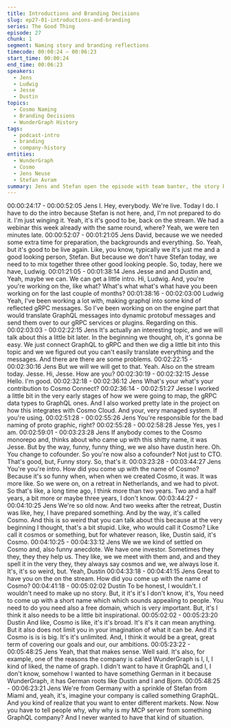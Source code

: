 ```yaml
---
title: Introductions and Branding Decisions
slug: ep27-01-introductions-and-branding
series: The Good Thing
episode: 27
chunk: 1
segment: Naming story and branding reflections
timecode: 00:00:24 – 00:06:23
start_time: 00:00:24
end_time: 00:06:23
speakers:
  - Jens
  - Ludwig
  - Jesse
  - Dustin
topics:
  - Cosmo Naming
  - Branding Decisions
  - WunderGraph History
tags:
  - podcast-intro
  - branding
  - company-history
entities:
  - WunderGraph
  - Cosmo
  - Jens Neuse
  - Stefan Avram
summary: Jens and Stefan open the episode with team banter, the story behind the Cosmo name, and reflections on WunderGraph's branding journey.
---
```

00:00:24:17 - 00:00:52:05
Jens
I. Hey, everybody. We're live. Today I do. I have to do the intro because Stefan is not here, and,
I'm not prepared to do it. I'm just winging it. Yeah, it's it's good to be, back on the stream. We
had a webinar this week already with the same round, where? Yeah, we were ten minutes late.
00:00:52:07 - 00:01:21:05
Jens
David, because we we needed some extra time for preparation, the backgrounds and
everything. So. Yeah, but it's good to be live again. Like, you know, typically we it's just me and
a good looking person, Stefan. But because we don't have Stefan today, we need to to mix
together three other good looking people. So, today, here we have, Ludwig.
00:01:21:05 - 00:01:38:14
Jens
Jesse and and Dustin and, Yeah, maybe we can. We can get a little intro. Hi, Ludwig. And,
you're you're working on the, like what? What's what what's what have you been working on for
the last couple of months?
00:01:38:16 - 00:02:03:00
Ludwig
Yeah, I've been working a lot with, making graphql into some kind of reflected gRPC messages.
So I've been working on on the engine part that would translate GraphQL messages into
dynamic protobuf messages and send them over to our gRPC services or plugins. Regarding on
this.
00:02:03:03 - 00:02:22:15
Jens
It's actually an interesting topic, and we will talk about this a little bit later. In the beginning we
thought, oh, it's gonna be easy. We just connect GraphQL to gRPC and then we dig a little bit
into this topic and we we figured out you can't easily translate everything and the messages.
And there are there are some problems.
00:02:22:15 - 00:02:30:16
Jens
But we will we will get to that. Yeah. Also on the stream today. Jesse. Hi, Jesse. How are you?
00:02:30:19 - 00:02:32:15
Jesse
Hello. I'm good.
00:02:32:18 - 00:02:36:12
Jens
What's your what's your contribution to Cosmo Connect?
00:02:36:14 - 00:02:51:27
Jesse
I worked a little bit in the very early stages of how we were going to map, the gRPC data types
to GraphQL ones. And I also worked pretty late in the project on how this integrates with Cosmo
Cloud. And your, very managed system. If you're using.
00:02:51:28 - 00:02:55:26
Jens
You're responsible for the bad naming of proto graphic, right?
00:02:55:28 - 00:02:58:28
Jesse
Yes, yes I am.
00:02:59:01 - 00:03:23:28
Jens
If anybody comes to the Cosmo monorepo and, thinks about who came up with this shitty name,
it was Jesse. But by the way, funny, funny thing, we we also have dustin here. Oh. You change
to cofounder. So you're now also a cofounder? Not just to CTO. That's good, but, Funny story.
So, that's it.
00:03:23:28 - 00:03:44:27
Jens
You're you're intro. How did you come up with the name of Cosmo? Because it's so funny when,
when when we created Cosmo, it was. It was more like. So we were on, on a retreat in
Netherlands, and we had to pivot. So that's like, a long time ago, I think more than two years.
Two and a half years, a bit more or maybe three years, I don't know.
00:03:44:27 - 00:04:10:25
Jens
We're so old now. And two weeks after the retreat, Dustin was like, hey, I have prepared
something. And by the way, it's called Cosmo. And this is so weird that you can talk about this
because at the very beginning I thought, that's a bit stupid. Like, who would call it Cosmo? Like
call it cosmos or something, but for whatever reason, like, Dustin said, it's Cosmo.
00:04:10:25 - 00:04:33:12
Jens
We we we kind of settled on Cosmo and, also funny anecdote. We have one investor.
Sometimes they they, they they help us. They like, we we meet with them and, and and they
spell it in the very they, they always say cosmos and we, we always lose it. It's, it's so weird, but.
Yeah, Dustin
00:04:33:18 - 00:04:41:15
Jens
Great to have you on the on the stream. How did you come up with the name of Cosmo?
00:04:41:18 - 00:05:02:02
Dustin
To be honest, I wouldn't. I wouldn't need to make up no story. But, it it's it's I don't know, it's, You
need to come up with a short name which which sounds appealing to people. You need to do
you need also a free domain, which is very important. But, it's I think it also needs to be a little
bit inspirational.
00:05:02:02 - 00:05:23:20
Dustin
And like, Cosmo is like, it's it's broad. It's it's it can mean anything. But it also does not limit you
in your imagination of what it can be. And it's Cosmo is is is big. It's it's unlimited. And, I think it
would be a great, great term of covering our goals and our, our ambitions.
00:05:23:22 - 00:05:48:25
Jens
Yeah, that that makes sense. Well said. It's also, for example, one of the reasons the company
is called WunderGraph is I, I, I kind of liked, the name of graph. I didn't want to have it GraphQL
and I, I don't know, somehow I wanted to have something German in it because WunderGraph,
it has German roots like Dustin and I and Bjorn.
00:05:48:25 - 00:06:23:21
Jens
We're from Germany with a sprinkle of Stefan from Miami and, yeah, it's, imagine your company
is called something GraphQL. And you kind of realize that you want to enter different markets.
Now. Now you have to tell people why, why why is my MCP server from something GraphQL
company? And I never wanted to have that kind of situation.

